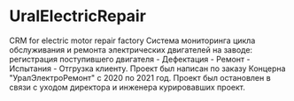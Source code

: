 # UralElectricRepair
CRM for electric motor repair factory
Система мониторинга цикла обслуживания и ремонта электрических двигателей на заводе: регистрация поступившего двигателя - Дефектация - Ремонт - Испытания - Отгрузка клиенту.
Проект был написан по заказу Концерна "УралЭлектроРемонт" с 2020 по 2021 год. Проект был остановлен в связи с уходом директора и инженера курировавших проект.

